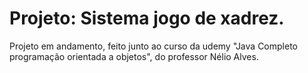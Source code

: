 # Projeto: Sistema jogo de xadrez. 

Projeto em andamento, feito junto ao curso da udemy "Java Completo programação orientada a objetos", do professor Nélio Alves.
